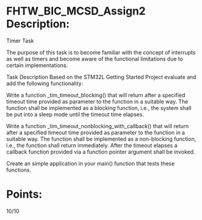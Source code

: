 # FHTW_BIC_MCSD_Assign2 Description:

Timer Task

The purpose of this task is to become familiar with the concept of interrupts as well as timers and become aware of the functional limitations due to certain implementations.

Task Description
Based on the STM32L Getting Started Project evaluate and add the following functionality:

Write a function _tim_timeout_blocking() that will return after a specified timeout time provided as parameter to the function in a suitable way. The function shall be implemented as a blocking function, i.e., the system shall be put into a sleep mode until the timeout time elapses.

Write a function _tim_timeout_nonblocking_with_callback() that will return after a specified timeout time provided as parameter to the function in a suitable way. The function shall be implemented as a non-blocking function, i.e., the function shall return immediately. After the timeout elapses a callback function provided via a function pointer argument shall be invoked.

Create an simple application in your main() function that tests these functions.

# Points:

10/10
